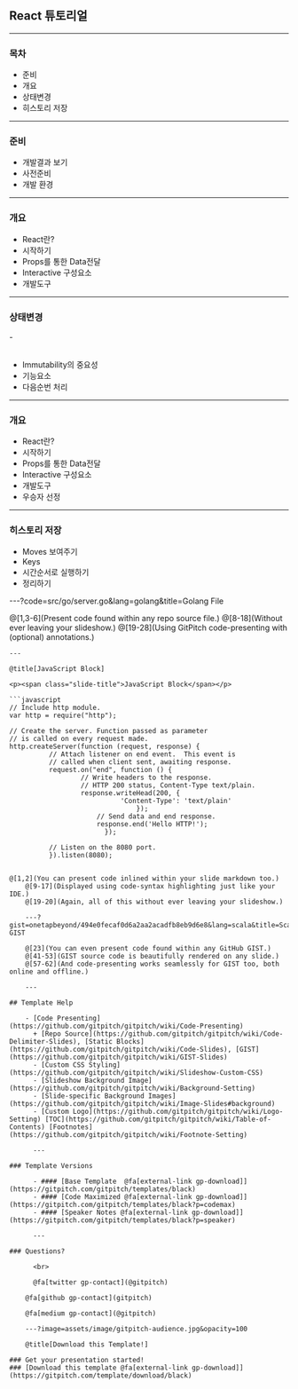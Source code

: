 ## React 튜토리얼

---

### 목차
- 준비
- 개요 
- 상태변경 
- 히스토리 저장

---

### 준비 

- 개발결과 보기 
- 사전준비
- 개발 환경

---

### 개요 
- React란?
- 시작하기 
- Props를 통한 Data전달
- Interactive 구성요소
- 개발도구 

---

### 상태변경 
-<br><br>
- Immutability의 중요성
- 기능요소
- 다음순번 처리 

---

### 개요 
- React란?
- 시작하기 
- Props를 통한 Data전달
- Interactive 구성요소
- 개발도구 
-  우승자 선정

---
### 히스토리 저장
- Moves 보여주기
- Keys
- 시간순서로 실행하기 
- 정리하기 


---?code=src/go/server.go&lang=golang&title=Golang File

@[1,3-6](Present code found within any repo source file.)
	@[8-18](Without ever leaving your slideshow.)
	@[19-28](Using GitPitch code-presenting with (optional) annotations.)

	---

	@title[JavaScript Block]

	<p><span class="slide-title">JavaScript Block</span></p>

	```javascript
	// Include http module.
	var http = require("http");

	// Create the server. Function passed as parameter
	// is called on every request made.
	http.createServer(function (request, response) {
			  // Attach listener on end event.  This event is
			  // called when client sent, awaiting response.
			  request.on("end", function () {
				      // Write headers to the response.
				      // HTTP 200 status, Content-Type text/plain.
				      response.writeHead(200, {
						        'Content-Type': 'text/plain'
								    });
					      // Send data and end response.
					      response.end('Hello HTTP!');
						    });

			  // Listen on the 8080 port.
			  }).listen(8080);
```

@[1,2](You can present code inlined within your slide markdown too.)
	@[9-17](Displayed using code-syntax highlighting just like your IDE.)
	@[19-20](Again, all of this without ever leaving your slideshow.)

	---?gist=onetapbeyond/494e0fecaf0d6a2aa2acadfb8eb9d6e8&lang=scala&title=Scala GIST

	@[23](You can even present code found within any GitHub GIST.)
	@[41-53](GIST source code is beautifully rendered on any slide.)
	@[57-62](And code-presenting works seamlessly for GIST too, both online and offline.)

	---

## Template Help

	- [Code Presenting](https://github.com/gitpitch/gitpitch/wiki/Code-Presenting)
	  + [Repo Source](https://github.com/gitpitch/gitpitch/wiki/Code-Delimiter-Slides), [Static Blocks](https://github.com/gitpitch/gitpitch/wiki/Code-Slides), [GIST](https://github.com/gitpitch/gitpitch/wiki/GIST-Slides) 
	  - [Custom CSS Styling](https://github.com/gitpitch/gitpitch/wiki/Slideshow-Custom-CSS)
	  - [Slideshow Background Image](https://github.com/gitpitch/gitpitch/wiki/Background-Setting)
	  - [Slide-specific Background Images](https://github.com/gitpitch/gitpitch/wiki/Image-Slides#background)
	  - [Custom Logo](https://github.com/gitpitch/gitpitch/wiki/Logo-Setting) [TOC](https://github.com/gitpitch/gitpitch/wiki/Table-of-Contents) [Footnotes](https://github.com/gitpitch/gitpitch/wiki/Footnote-Setting)

	  ---

### Template Versions

	  - #### [Base Template  @fa[external-link gp-download]](https://gitpitch.com/gitpitch/templates/black)
	  - #### [Code Maximized @fa[external-link gp-download]](https://gitpitch.com/gitpitch/templates/black?p=codemax)
	  - #### [Speaker Notes @fa[external-link gp-download]](https://gitpitch.com/gitpitch/templates/black?p=speaker)

	  ---

### Questions?

	  <br>

	  @fa[twitter gp-contact](@gitpitch)

	@fa[github gp-contact](gitpitch)

	@fa[medium gp-contact](@gitpitch)

	---?image=assets/image/gitpitch-audience.jpg&opacity=100

	@title[Download this Template!]

### Get your presentation started!
### [Download this template @fa[external-link gp-download]](https://gitpitch.com/template/download/black)


